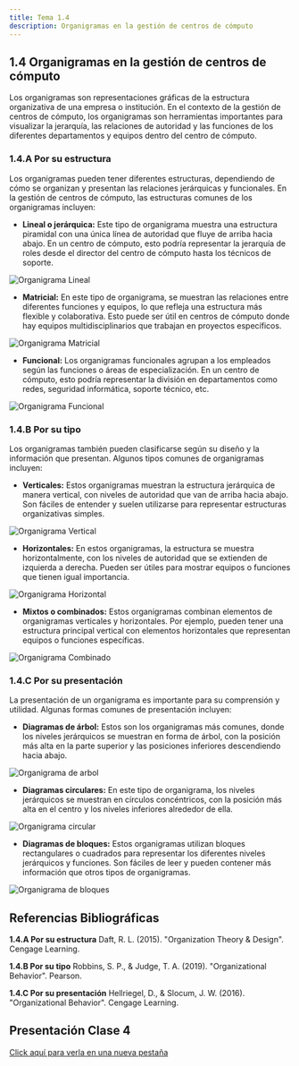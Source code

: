 ```yaml
---
title: Tema 1.4
description: Organigramas en la gestión de centros de cómputo
---
```

## 1.4 Organigramas en la gestión de centros de cómputo

Los organigramas son representaciones gráficas de la estructura organizativa de una empresa o institución. En el contexto de la gestión de centros de cómputo, los organigramas son herramientas importantes para visualizar la jerarquía, las relaciones de autoridad y las funciones de los diferentes departamentos y equipos dentro del centro de cómputo.

### 1.4.A Por su estructura

Los organigramas pueden tener diferentes estructuras, dependiendo de cómo se organizan y presentan las relaciones jerárquicas y funcionales. En la gestión de centros de cómputo, las estructuras comunes de los organigramas incluyen:

- **Lineal o jerárquica:** Este tipo de organigrama muestra una estructura piramidal con una única línea de autoridad que fluye de arriba hacia abajo. En un centro de cómputo, esto podría representar la jerarquía de roles desde el director del centro de cómputo hasta los técnicos de soporte.

![Organigrama Lineal](https://manualcc.eloychavez.dev/1.png "Organigrama Lineal")

- **Matricial:** En este tipo de organigrama, se muestran las relaciones entre diferentes funciones y equipos, lo que refleja una estructura más flexible y colaborativa. Esto puede ser útil en centros de cómputo donde hay equipos multidisciplinarios que trabajan en proyectos específicos.

![Organigrama Matricial](https://manualcc.eloychavez.dev/2.png "Organigrama Matricial")

- **Funcional:** Los organigramas funcionales agrupan a los empleados según las funciones o áreas de especialización. En un centro de cómputo, esto podría representar la división en departamentos como redes, seguridad informática, soporte técnico, etc.

![Organigrama Funcional](https://manualcc.eloychavez.dev/3.png "Organigrama Funcional")

### 1.4.B Por su tipo

Los organigramas también pueden clasificarse según su diseño y la información que presentan. Algunos tipos comunes de organigramas incluyen:

- **Verticales:** Estos organigramas muestran la estructura jerárquica de manera vertical, con niveles de autoridad que van de arriba hacia abajo. Son fáciles de entender y suelen utilizarse para representar estructuras organizativas simples.

![Organigrama Vertical](https://manualcc.eloychavez.dev/4.png "Organigrama Vertical")

- **Horizontales:** En estos organigramas, la estructura se muestra horizontalmente, con los niveles de autoridad que se extienden de izquierda a derecha. Pueden ser útiles para mostrar equipos o funciones que tienen igual importancia.

![Organigrama Horizontal](https://manualcc.eloychavez.dev/5.png "Organigrama Horizontal")

- **Mixtos o combinados:** Estos organigramas combinan elementos de organigramas verticales y horizontales. Por ejemplo, pueden tener una estructura principal vertical con elementos horizontales que representan equipos o funciones específicas.

![Organigrama Combinado](https://manualcc.eloychavez.dev/6.png "Organigrama Combinado")

### 1.4.C Por su presentación

La presentación de un organigrama es importante para su comprensión y utilidad. Algunas formas comunes de presentación incluyen:

- **Diagramas de árbol:** Estos son los organigramas más comunes, donde los niveles jerárquicos se muestran en forma de árbol, con la posición más alta en la parte superior y las posiciones inferiores descendiendo hacia abajo.

![Organigrama de arbol](https://manualcc.eloychavez.dev/7.png "Organigrama de arbol")

- **Diagramas circulares:** En este tipo de organigrama, los niveles jerárquicos se muestran en círculos concéntricos, con la posición más alta en el centro y los niveles inferiores alrededor de ella.

![Organigrama circular](https://manualcc.eloychavez.dev/1.png "Organigrama circular")

- **Diagramas de bloques:** Estos organigramas utilizan bloques rectangulares o cuadrados para representar los diferentes niveles jerárquicos y funciones. Son fáciles de leer y pueden contener más información que otros tipos de organigramas.

![Organigrama de bloques](https://manualcc.eloychavez.dev/1.png "Organigrama de bloques")

## Referencias Bibliográficas

**1.4.A Por su estructura**
Daft, R. L. (2015). "Organization Theory & Design". Cengage Learning.

**1.4.B Por su tipo**
Robbins, S. P., & Judge, T. A. (2019). "Organizational Behavior". Pearson.

**1.4.C Por su presentación**
Hellriegel, D., & Slocum, J. W. (2016). "Organizational Behavior". Cengage Learning.

## Presentación Clase 4

<a href="https://manualcc.eloychavez.dev/Clase4.pdf" target="_blank">Click aquí para verla en una nueva pestaña</a>